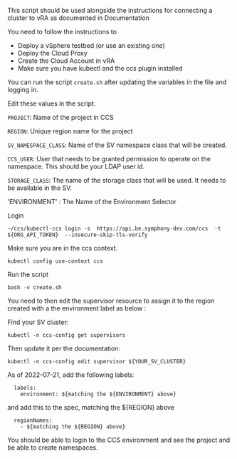 This script should be used alongside the instructions for connecting a cluster to vRA as documented in Documentation 


You need to follow the instructions to
* Deploy a vSphere testbed (or use an existing one)
* Deploy the Cloud Proxy
* Create the Cloud Account in vRA
* Make sure you have kubectl and the ccs plugin installed

You can run the script `create.sh` after updating the variables in the file and logging in.

Edit these values in the script.

`PROJECT`: Name of the project in CCS

`REGION`: Unique region name for the project

`SV_NAMESPACE_CLASS`: Name of the SV namespace class that will be created.

`CCS_USER`: User that needs to be granted permission to operate on the namespace. 
This should be your LDAP user id.

`STORAGE_CLASS`: The name of the storage class that will be used. It needs to be available in the SV.

'ENVIRONMENT' : The  Name of the Environment Selector

Login
```
~/ccs/kubectl-ccs login -s  https://api.be.symphony-dev.com/ccs  -t  ${ORG_API_TOKEN}  --insecure-skip-tls-verify
```
Make sure you are in the ccs context.
```
kubectl config use-context ccs
```
Run the script
```
bash -v create.sh
```

You need to then edit the supervisor resource to assign it to the region created with a the environment label as below :

Find your SV cluster:
```
kubectl -n ccs-config get supervisors
```

Then update it per the documentation:

```
kubectl -n ccs-config edit supervisor ${YOUR_SV_CLUSTER}
```

As of 2022-07-21, add the following labels:
```
  labels: 
    environment: ${matching the ${ENVIRONMENT} above}
```

and add this to the spec, matching the ${REGION} above
```
  regionNames:
    - ${matching the ${REGION} above}
```

You should be able to login to the CCS environment and see the project and be able to create namespaces.
